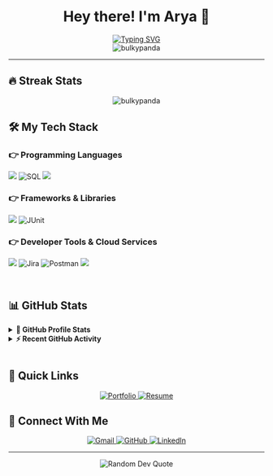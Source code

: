 # <div align="center">Hey there! I'm Arya 👋</div>

<div align="center">
	<a href="https://git.io/typing-svg"><img src="https://readme-typing-svg.demolab.com?font=Fira+Code&duration=3000&pause=1000&color=6B8AF7&center=true&vCenter=true&width=435&lines=CS+%40+University+of+Washington;Full+Stack+Developer;" alt="Typing SVG" /></a>
</div>

<div align="center">
    <img src="https://komarev.com/ghpvc/?username=bulkypanda&label=Profile%20views&color=6B8AF7&style=for-the-badge" alt="bulkypanda" />
</div>

<hr/>

## 🔥 Streak Stats
<div align="center">
    <img src="https://github-readme-streak-stats.herokuapp.com/?user=bulkypanda&theme=tokyonight&hide_border=true" alt="bulkypanda"/>
</div>

## 🛠️ My Tech Stack

### 👉 Programming Languages
<p align="left">
    <img src="https://skillicons.dev/icons?i=java,python,c,js" />
    <img src="https://img.shields.io/badge/SQL-4479A1?style=flat-square&logo=mysql&logoColor=white" alt="SQL"/>
    <img src="https://skillicons.dev/icons?i=html,css" />
</p>

### 👉 Frameworks & Libraries
<p align="left">
    <img src="https://skillicons.dev/icons?i=react,nextjs,angular,flask,fastapi,django,selenium,flutter" />
    <img src="https://img.shields.io/badge/JUnit-25A162?style=flat-square&logo=junit5&logoColor=white" alt="JUnit"/>
</p>

### 👉 Developer Tools & Cloud Services
<p align="left">
    <img src="https://skillicons.dev/icons?i=git,docker,jenkins" />
    <img src="https://img.shields.io/badge/Jira-0052CC?style=flat-square&logo=jira&logoColor=white" alt="Jira"/>
    <img src="https://img.shields.io/badge/Postman-FF6C37?style=flat-square&logo=postman&logoColor=white" alt="Postman"/>
    <img src="https://skillicons.dev/icons?i=gcp,azure,aws" />
</p>

<br/>

## 📊 GitHub Stats

<details> 
  <summary><b>💫 GitHub Profile Stats</b></summary>
  <br/>
  <div align="center">
    <img alt="bulkypanda's Github Stats" src="https://github-readme-stats.vercel.app/api?username=bulkypanda&show_icons=true&count_private=true&theme=tokyonight&hide_border=true" height="192px"/>
  </div>
</details>

<details>
  <summary><b>⚡ Recent GitHub Activity</b></summary>
  <br/>
   <a href="https://github.com/bulkypanda"><img alt="bulkypanda's Activity Graph" src="https://github-readme-activity-graph.vercel.app/graph?username=bulkypanda&custom_title=bulkypanda's%20Contribution%20Graph&theme=tokyo-night&hide_border=true" /></a>
  <br/>
</details>

<br/>

## 🎯 Quick Links
<div align="center">
    <a href="https://homes.cs.washington.edu/~agummadi" target="_blank">
        <img src="https://img.shields.io/badge/Portfolio-6B8AF7?style=for-the-badge&logo=firefox&logoColor=white" alt="Portfolio"/>
    </a>
    <a href="https://bulkypanda.github.io/AryaGummadiResume.pdf" target="_blank">
        <img src="https://img.shields.io/badge/Resume-4285F4?style=for-the-badge&logo=readme&logoColor=white" alt="Resume"/>
    </a>
</div>

## 🤝 Connect With Me
<div align="center">
    <a href="mailto:aryagummadi@gmail.com" target="_blank">
        <img src="https://img.shields.io/badge/Gmail-D14836?style=for-the-badge&logo=gmail&logoColor=white" alt="Gmail"/>
    </a>
    <a href="https://github.com/bulkypanda">
        <img src="https://img.shields.io/badge/GitHub-100000?style=for-the-badge&logo=github&logoColor=white" alt="GitHub"/>
    </a>
    <a href="https://linkedin.com/in/arya-gummadi" target="_blank">
        <img src="https://img.shields.io/badge/LinkedIn-0077B5?style=for-the-badge&logo=linkedin&logoColor=white" alt="LinkedIn"/>
    </a>
</div>

<hr/>

<div align="center">
    <img src="https://quotes-github-readme.vercel.app/api?type=horizontal&theme=tokyonight" alt="Random Dev Quote"/>
</div>
